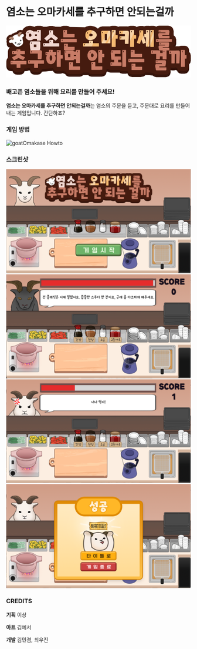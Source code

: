 # 염소는 오마카세를 추구하면 안되는걸까
![goatOmakase_Title](./gamejam/Assets/Sprites/진짜%20타이틀.png)

### 배고픈 염소들을 위해 요리를 만들어 주세요!
**염소는 오마카세를 추구하면 안되는걸까**는 염소의 주문을 듣고, 주문대로 요리를 만들어 내는 게임입니다. 간단하죠?

### 게임 방법
![goatOmakase Howto](./gamejam/Assets/Sprites/첫화면%20UI/첫화면.png)

### 스크린샷
![goatOmakase_0](Screenshots/염소들_메인.png)<br>
![goatOmakase_1](Screenshots/스샷_1.png)<br>
![goatOmakase_2](Screenshots/스샷_2.png)<br>
![goatOmakase_3](Screenshots/스샷_3.png)<br>

### CREDITS
**기획** 이상

**아트** 김예서

**개발** 김민겸, 최우진
